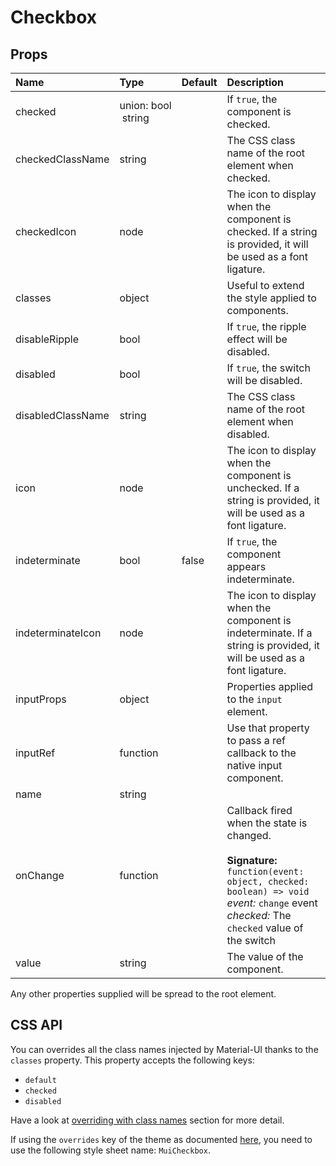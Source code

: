 <!--- This documentation is automatically generated, do not try to edit it. -->

# Checkbox



## Props
| Name | Type | Default | Description |
|:-----|:-----|:--------|:------------|
| checked | union:&nbsp;bool<br>&nbsp;string<br> |  | If `true`, the component is checked. |
| checkedClassName | string |  | The CSS class name of the root element when checked. |
| checkedIcon | node |  | The icon to display when the component is checked. If a string is provided, it will be used as a font ligature. |
| classes | object |  | Useful to extend the style applied to components. |
| disableRipple | bool |  | If `true`, the ripple effect will be disabled. |
| disabled | bool |  | If `true`, the switch will be disabled. |
| disabledClassName | string |  | The CSS class name of the root element when disabled. |
| icon | node |  | The icon to display when the component is unchecked. If a string is provided, it will be used as a font ligature. |
| indeterminate | bool | false | If `true`, the component appears indeterminate. |
| indeterminateIcon | node | <IndeterminateCheckBoxIcon /> | The icon to display when the component is indeterminate. If a string is provided, it will be used as a font ligature. |
| inputProps | object |  | Properties applied to the `input` element. |
| inputRef | function |  | Use that property to pass a ref callback to the native input component. |
| name | string |  |  |
| onChange | function |  | Callback fired when the state is changed.<br><br>**Signature:**<br>`function(event: object, checked: boolean) => void`<br>*event:* `change` event<br>*checked:* The `checked` value of the switch |
| value | string |  | The value of the component. |

Any other properties supplied will be spread to the root element.

## CSS API

You can overrides all the class names injected by Material-UI thanks to the `classes` property.
This property accepts the following keys:
- `default`
- `checked`
- `disabled`

Have a look at [overriding with class names](/customization/overrides#overriding-with-class-names)
section for more detail.

If using the `overrides` key of the theme as documented
[here](/customization/themes#customizing-all-instances-of-a-component-type),
you need to use the following style sheet name: `MuiCheckbox`.
